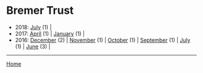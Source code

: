 # Bremer Trust

  * 2018: 
      [July](./bremer-trust-2018-07.md) (1) | 
  * 2017: 
      [April](./bremer-trust-2017-04.md) (1) | 
      [January](./bremer-trust-2017-01.md) (1) | 
  * 2016: 
      [December](./bremer-trust-2016-12.md) (2) | 
      [November](./bremer-trust-2016-11.md) (1) | 
      [October](./bremer-trust-2016-10.md) (1) | 
      [September](./bremer-trust-2016-09.md) (1) | 
      [July](./bremer-trust-2016-07.md) (1) | 
      [June](./bremer-trust-2016-06.md) (3) | 

----

[Home](../)
